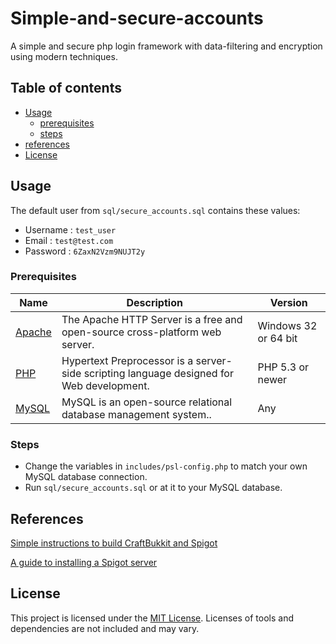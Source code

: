 # Simple-and-secure-accounts
A simple and secure php login framework with data-filtering and encryption using modern techniques.

## Table of contents
- [Usage](#usage)
    - [prerequisites](#prerequisites)
    - [steps](#steps)
- [references](#references)
- [License](#license)

## Usage
The default user from `sql/secure_accounts.sql` contains these values:
- Username	: `test_user`
- Email	: `test@test.com`
- Password	: `6ZaxN2Vzm9NUJT2y`

### Prerequisites
Name | Description | Version
------------ | ------------- | -------------
[Apache](https://www.apachefriends.org/index.html) | The Apache HTTP Server is a free and open-source cross-platform web server. | Windows 32 or 64 bit
[PHP](https://www.apachefriends.org/index.html) |  Hypertext Preprocessor is a server-side scripting language designed for Web development. | PHP 5.3 or newer
[MySQL](https://www.apachefriends.org/index.html) | MySQL is an open-source relational database management system.. | Any

### Steps
- Change the variables in `includes/psl-config.php` to match your own MySQL database connection.
- Run `sql/secure_accounts.sql` or at it to your MySQL database.
    
## References
[Simple instructions to build CraftBukkit and Spigot](https://www.spigotmc.org/wiki/buildtools/)

[A guide to installing a Spigot server](https://www.spigotmc.org/wiki/spigot-installation/)

## License
This project is licensed under the [MIT License](https://github.com/JasperDre/Simple-and-secure-accounts/blob/master/LICENSE.md).
Licenses of tools and dependencies are not included and may vary.
